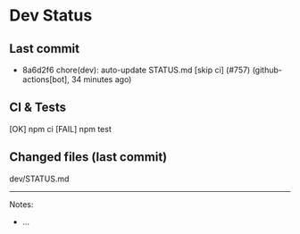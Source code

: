 # Dev Status

## Last commit
- 8a6d2f6 chore(dev): auto-update STATUS.md [skip ci] (#757) (github-actions[bot], 34 minutes ago)
## CI & Tests
[OK] npm ci
[FAIL] npm test

## Changed files (last commit)
dev/STATUS.md

---
Notes:
- ...
